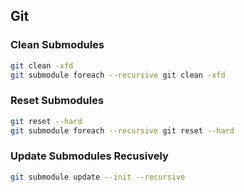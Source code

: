 ## Git

### Clean Submodules

```bash
git clean -xfd
git submodule foreach --recursive git clean -xfd
```

### Reset Submodules

```bash
git reset --hard
git submodule foreach --recursive git reset --hard
```

### Update Submodules Recusively

```bash
git submodule update --init --recursive
```
